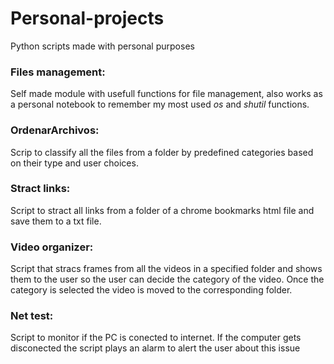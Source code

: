 # Personal-projects
Python scripts made with personal purposes

### Files management:
Self made module with usefull functions for file management, also works as a personal notebook to remember my most used *os* and *shutil* functions.

### OrdenarArchivos:
Scrip to classify all the files from a folder by predefined categories based on their type and user choices. 

### Stract links:
Script to stract all links from a folder of a chrome bookmarks html file and save them to a txt file.

### Video organizer:
Script that stracs frames from all the videos in a specified folder and shows them to the user so the user can decide the category of the video. Once the category is selected the video is moved to the corresponding folder.

### Net test:
Script to monitor if the PC is conected to internet. If the computer gets disconected the script plays an alarm to alert the user about this issue
